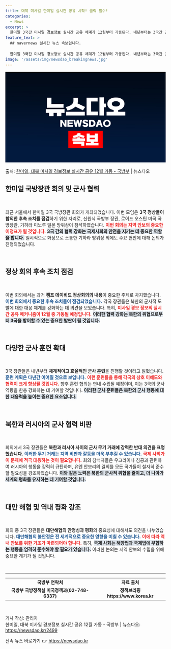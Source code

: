 ```yaml
---
title: 대북 미사일 한미일 실시간 공유 시작! 클릭 필수!
categories:
  - News
excerpt: >
  한미일 3국간 미사일 경보정보 실시간 공유 체계가 12월부터 가동된다. 내년부터는 3국간 군사훈련도 확대 시…
feature_text: >
  ## navernews 실시간 뉴스 속보입니다.

  한미일 3국간 미사일 경보정보 실시간 공유 체계가 12월부터 가동된다. 내년부터는 3국간 군사훈련도 확대 시…
image: '/assets/img/newsdao_breakingnews.jpg'
---
```


![뉴스다오 속보](/assets/img/newsdao_breakingnews.jpg)

<p>출처: <a href="https://newsdao.kr/2499" rel="dofollow">한미일, 대북 미사일 경보정보 실시간 공유 12월 가동  - 국방부</a> | 뉴스다오</p>

<h2 data-ke-size="size26">한미일 국방장관 회의 및 군사 협력</h2>

<p data-ke-size="size16">&nbsp;</p>

최근 서울에서 한미일 3국 국방장관 회의가 개최되었습니다. 이번 모임은 **3국 정상들이 합의한 후속 조치를 점검**하기 위한 자리로, 신원식 국방부 장관, 로이드 오스틴 미국 국방장관, 기하라 미노루 일본 방위상이 참석하였습니다. <b><span style="color: #ee2323;">이번 회의는 지역 안보의 중요한 이정표가 될 것입니다.</span></b> <b><span style="background-color: #21538527;">3국 간의 협력 강화는 국제사회의 안전을 지키는 데 중요한 역할을 합니다.</span></b> 일시적으로 화상으로 소통한 기하라 방위상 외에도 주요 현안에 대해 논의가 진행되었습니다. 

<p data-ke-size="size16">&nbsp;</p>

<h2 data-ke-size="size26">정상 회의 후속 조치 점검</h2>

<p data-ke-size="size16">&nbsp;</p>

이번 회의에서는 과거 **캠프 데이비드 정상회의의 내용**이 중요한 주제로 차지했습니다. <b><span style="color: #1a5490;">이번 회의에서 중요한 후속 조치들이 점검되었습니다.</span></b> 각국 장관들은 북한의 군사적 도발에 대한 대응 체계를 강화하는 데 의견을 모았습니다. 특히, <b><span style="color: #ee2323;">미사일 경보 정보의 실시간 공유 메커니즘이 12월 중 가동될 예정입니다.</span></b> <b><span style="background-color: #21538527;">이러한 협력 강화는 북한의 위협으로부터 3국을 방어할 수 있는 중요한 발판이 될 것입니다.</span></b> 

<p data-ke-size="size16">&nbsp;</p>

<h2 data-ke-size="size26">다양한 군사 훈련 확대</h2>

<p data-ke-size="size16">&nbsp;</p>

3국 장관들은 내년부터 **체계적이고 효율적인 군사 훈련**을 진행할 것이라고 밝혔습니다. <b><span style="color: #1a5490;">훈련 계획은 다년간 이어질 것으로 보입니다.</span></b> <b><span style="color: #ee2323;">이런 훈련들을 통해 각국의 상호 이해도와 협력이 크게 향상될 것입니다.</span></b> 향후 훈련 협의는 연내 수립될 예정이며, 이는 3국의 군사 역량을 한층 강화하는 데 기여할 것입니다. <b><span style="background-color: #21538527;">이러한 군사 훈련들은 북한의 군사 행동에 대한 대응력을 높이는 중요한 요소입니다.</span></b> 

<p data-ke-size="size16">&nbsp;</p>

<h2 data-ke-size="size26">북한과 러시아의 군사 협력 비판</h2>

<p data-ke-size="size16">&nbsp;</p>

회의에서 3국 장관들은 **북한과 러시아 사이의 군사 무기 거래에 강력한 반대 의견을 표명했습니다**. <b><span style="color: #1a5490;">이러한 무기 거래는 지역 비판과 갈등을 더욱 부추길 수 있습니다.</span></b> <b><span style="color: #ee2323;">국제 사회가 이 문제에 적극 대응하는 것이 필요합니다.</span></b> 회의 참석자들은 우크라이나 침공과 관련하여 러시아의 행동을 강력히 규탄하며, 유엔 안보리의 결의를 모든 국가들이 철저히 준수할 필요성을 강조하였습니다. <b><span style="background-color: #21538527;">이와 같은 노력은 북한의 군사적 위협을 줄이고, 더 나아가 세계의 평화를 유지하는 데 기여할 것입니다.</span></b>

<p data-ke-size="size16">&nbsp;</p>

<h2 data-ke-size="size26">대만 해협 및 역내 평화 강조</h2>

<p data-ke-size="size16">&nbsp;</p>

회의 중 3국 장관들은 **대만해협의 안정성과 평화**의 중요성에 대해서도 의견을 나누었습니다. <b><span style="color: #1a5490;">대만해협의 불안정은 전 세계적으로 중요한 영향을 미칠 수 있습니다.</span></b> <b><span style="color: #ee2323;">이에 따라 역내 안보를 위한 기조가 마련되어야 합니다.</span></b> 특히, <b><span style="background-color: #21538527;">국제 사회는 해양법과 국제법에 부합하는 행동을 엄격히 준수해야 할 필요가 있습니다.</span></b> 이러한 논의는 지역 안보의 수립을 위해 중요한 계기가 될 것입니다.

<p data-ke-size="size16">&nbsp;</p>

<hr>

<table style="width: 100%; border-collapse: collapse;">

<tr>

<td style="text-align: center; height: 17px;"><b>국방부 연락처</b></td>
<td style="text-align: center; height: 17px;"><b>자료 출처</b></td>

</tr>

<tr>

<td style="text-align: center; height: 17px;"><b>국방부 국방정책실 미국정책과(02-748-6337)</b></td>
<td style="text-align: center; height: 17px;"><b>정책브리핑 https://www.korea.kr</b></td>

</tr>

</table>

<p data-ke-size="size16">&nbsp;</p>

기사 작성: 관리자  
한미일, 대북 미사일 경보정보 실시간 공유 12월 가동 - 국방부 | 뉴스다오: https://newsdao.kr/2499 

신속 뉴스 바로가기 👉 <a href="https://newsdao.kr" rel="dofollow">https://newsdao.kr</a>


